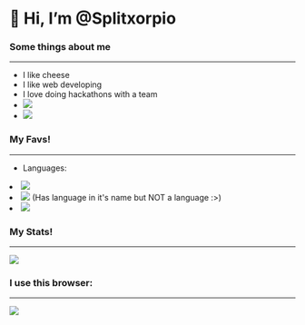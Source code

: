 <h1>👋 Hi, I’m @Splitxorpio</h1>
<h3> Some things about me </h3>
<hr>
<ul>
  <li> I like cheese </li>
  <li> I like web developing </li>
  <li> I love doing hackathons with a team </li>
  <li> <a href="https://www.linkedin.com/in/arnav-pandey-985280227/"> <img src="https://img.shields.io/badge/LinkedIn-0077B5?style=for-the-badge&logo=linkedin&logoColor=white"></a> </li>
  <li> <a href="https://devpost.com/Split?ref_content=user-portfolio&ref_feature=portfolio&ref_medium=global-nav"> <img src="https://img.shields.io/badge/Devpost-003E54?style=for-the-badge&logo=Devpost&logoColor=white"> </a> </li>
 </ul>
<h3> My Favs! </h3>
<hr>
<ul>
  <li> Languages: </ul>
  <li><img src="https://img.shields.io/badge/Python-FFD43B?style=for-the-badge&logo=python&logoColor=blue"></li>
  <li><img src="https://img.shields.io/badge/HTML5-E34F26?style=for-the-badge&logo=html5&logoColor=white"> (Has language in it's name but NOT a language :>)</li>
  <li><img src="https://img.shields.io/badge/JavaScript-323330?style=for-the-badge&logo=javascript&logoColor=F7DF1E"></li>
  
</ul>
<h3>My Stats!</h3>
<hr>
<img src="https://github-readme-stats.vercel.app/api?username=splitxorpio&show_icons=true&theme=radical"></img>
<h3>I use this browser: </h3>
<hr>
<img src="https://img.shields.io/badge/Edge-0078D7?style=for-the-badge&logo=Microsoft-edge&logoColor=white"></img>

